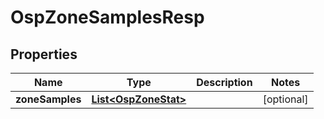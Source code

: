 # OspZoneSamplesResp

## Properties
Name | Type | Description | Notes
------------ | ------------- | ------------- | -------------
**zoneSamples** | [**List&lt;OspZoneStat&gt;**](OspZoneStat.md) |  |  [optional]
